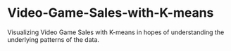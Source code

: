 # Video-Game-Sales-with-K-means
Visualizing Video Game Sales with K-means in hopes of understanding the underlying patterns of the data.
